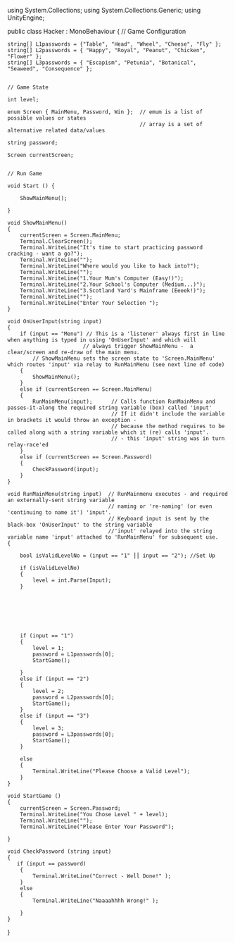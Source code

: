 using System.Collections;
using System.Collections.Generic;
using UnityEngine;

public class Hacker : MonoBehaviour {
    // Game Configuration

    string[] L1passwords = {"Table", "Head", "Wheel", "Cheese", "Fly" };
    string[] L2passwords = { "Happy", "Royal", "Peanut", "Chicken", "Flower" };
    string[] L3passwords = { "Escapism", "Petunia", "Botanical", "Seaweed", "Consequence" };

   
    // Game State

    int level;

    enum Screen { MainMenu, Password, Win };  // emum is a list of possible values or states
                                              // array is a set of alternative related data/values

    string password;

    Screen currentScreen;


	// Run Game
	
    void Start () {
       
        ShowMainMenu();

	}

    void ShowMainMenu() 
    {
        currentScreen = Screen.MainMenu;
        Terminal.ClearScreen();
        Terminal.WriteLine("It's time to start practicing password cracking - want a go?");
        Terminal.WriteLine("");
        Terminal.WriteLine("Where would you like to hack into?");
        Terminal.WriteLine("");
        Terminal.WriteLine("1.Your Mum's Computer (Easy!)");
        Terminal.WriteLine("2.Your School's Computer (Medium...)");
        Terminal.WriteLine("3.Scotland Yard's Mainframe (Eeeek!)");
        Terminal.WriteLine("");
        Terminal.WriteLine("Enter Your Selection ");    
    }

    void OnUserInput(string input)
    {
        if (input == "Menu") // This is a 'listener' always first in line when anything is typed in using 'OnUserInput' and which will
                            // always trigger ShowMainMenu -  a clear/screen and re-draw of the main menu. 
            // ShowMainMenu sets the screen state to 'Screen.MainMenu' which routes 'input' via relay to RunMainMenu (see next line of code)
        {
            ShowMainMenu();
        }
        else if (currentScreen == Screen.MainMenu)
        {
            RunMainMenu(input);      // Calls function RunMainMenu and passes-it-along the required string variable (box) called 'input'
                                     // If it didn't include the variable in brackets it would throw an exception - 
                                     // because the method requires to be called along with a string variable which it (re) calls 'input'.
                                     // - this 'input' string was in turn relay-race'ed 
        }
        else if (currentScreen == Screen.Password)
        {
            CheckPassword(input);
        }
    }

    void RunMainMenu(string input)  // RunMainmenu executes - and required an externally-sent string variable 
                                    // naming or 're-naming' (or even 'continuing to name it') 'input'.
                                    // Keyboard input is sent by the black-box 'OnUserInput' to the string variable 
                                    //'input' relayed into the string variable name 'input' attached to 'RunMainMenu' for subsequent use.
    {

        bool isValidLevelNo = (input == "1" ⎮⎮ input == "2"); //Set Up 

        if (isValidLevelNo)
        {
            level = int.Parse(Input);
        }
       






        if (input == "1")
        {
            level = 1;
            password = L1passwords[0];
            StartGame();

        }
        else if (input == "2")
        {
            level = 2;
            password = L2passwords[0];
            StartGame();
        }
        else if (input == "3")
        {
            level = 3;
            password = L3passwords[0];
            StartGame();
        }

        else
        {
            Terminal.WriteLine("Please Choose a Valid Level");
        }
    }

    void StartGame ()
    {
        currentScreen = Screen.Password;
        Terminal.WriteLine("You Chose Level " + level);
        Terminal.WriteLine("");
        Terminal.WriteLine("Please Enter Your Password");

    }

    void CheckPassword (string input)
    {
       if (input == password)
        {
            Terminal.WriteLine("Correct - Well Done!" );  
        }
        else 
        {
            Terminal.WriteLine("Naaaahhhh Wrong!" );  
  
        }
    }
}
